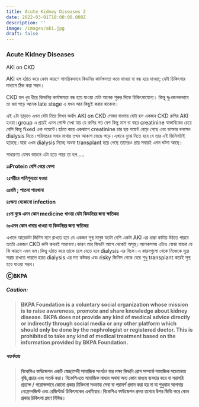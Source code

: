 ```yaml
---
title: Acute Kidney Diseases 2
date: 2022-03-01T18:00:00.000Z
description: ''
image: /images/aki.jpg
draft: false
---
```

### **Acute Kidney Diseases**

AKI on CKD

AKI হল হঠাত করে কোন কারণে সাময়িকভাবে কিডনির কার্যক্ষমতা কমে যাওয়া বা বন্ধ হয়ে যাওয়া; যেটা চিকিৎসার মাধ্যমে ঠিক করা সম্ভব।

CKD হল খুব ধীরে কিডনির কার্যক্ষমতা বন্ধ হয়ে যাওয়া যেটা অনেক শুরুর দিকে চিকিৎসাযোগ্য। কিন্তু দুঃখজনকভাবে তা ধরা পড়ে অনেক late stage এ যখন আর কিছুই করার থাকেনা।

এই ২টা ছাড়াও এখন যেটা নিয়ে লিখব অর্থাৎ AKI on CKD সোজা বাংলায় যেটা হল একজন CKD রুগির AKI হওয়া।group এ প্রায়ই এমন পোস্ট দেখা যায় যে রুগির গত বেশ কিছু মাস বা বছর creatinine স্বাভাবিকের চেয়ে বেশি কিন্তু fixed এক পয়েন্টে।হঠাত করে একঝাপে creatinine চার ছয় পয়েন্ট বেড়ে গেছে এবং ডাক্তার বলসেন dialysis নিতে।পরিবারের সবার মাথায় তখন আকাশ ভেঙে পড়ে।এখানে বুঝে নিতে হবে যে তার এই জিনিসটাই হয়েছে।যারা এখন dialysis নিচ্ছে অথবা transplant হয়ে গেছে তাদেরও প্রায় সবারই এমন ঘটনা আছে।

সাধারণত যেসব কারনে এটা হতে পারে তা হল.....

**১ঃProtein বেশি খেয়ে ফেলা**

**২ঃশরীরে পানিশুন্যতা হওয়া**

**৩ঃবমি ; পাতলা পায়খানা**

**৪ঃঅন্য যেকোনো infection**

**৫ঃনা বুঝে এমন কোন medicine খাওয়া যেটা কিডনিরর জন্য ক্ষতিকর**

**৬ঃএমন কোন খাবার খাওয়া যা কিডনিরর জন্য ক্ষতিকর**

এখানে আরেকটা জিনিস মনে রাখতে হবে যে একজন সুস্থ মানুষ যতটা বেশি একটা AKI এর ধাক্কা কাটায় উঠতে পারবে ততটা একজন CKD রুগি কখনই পারবেনা।কারন তার কিডনি আগে থেকেই অসুস্থ।অনেকসময় এটাও বোঝা যায়না যে কি কারনে এমন হল।কিন্তু হঠাত করে তাকে চলে যেতে হবে dialysis এর দিকে।এ কারনগুলো থেকে নিজেকে দূরে সরায় রাখতে পারলে হয়ত dialysis এর মত কষ্টকর এবং risky জিনিস থেকে বেচে শুধু transplant করেই সুস্থ হয়ে যাওয়া সম্ভব।

**ⒸBKPA**

##### **Caution:**

> **BKPA Foundation is a voluntary social organization whose mission is to raise awareness, promote and share knowledge about kidney disease. BKPA does not provide any kind of medical advice directly or indirectly through social media or any other platform which should only be done by the nephrologist or registered doctor. This is prohibited to take any kind of medical treatment based on the information provided by BKPA Foundation.**

##### **সতর্কতাঃ**

> **বিকেপিএ ফাউন্ডেশন একটি স্বেচ্ছাসেবী সামাজিক সংগঠন যার লক্ষ্য কিডনি রোগ সম্পর্কে সামাজিক সচেতনতা বৃদ্ধি,প্রচার এবং সতর্ক করা। বিকেপিএতে সামাজিক মাধ্যম অথবা অন্য কোন মাধ্যম ব্যবহার করে বা সরাসরি প্রত্যক্ষ / পরোক্ষভাবে কোনো প্রকার চিকিৎসা সংক্রান্ত সেবা বা পরামর্শ প্রদান করা হয় না যা শুধুমাত্র আপনার নেফ্রোলজিস্ট এবং রেজিস্টার্ড চিকিৎসকের এখতিয়ার।বিকেপিএ ফাউন্ডেশন প্রদত্ত তথ্যের উপর ভিত্তি করে কোন প্রকার চিকিৎসা গ্রহণ নিষিদ্ধ।**
